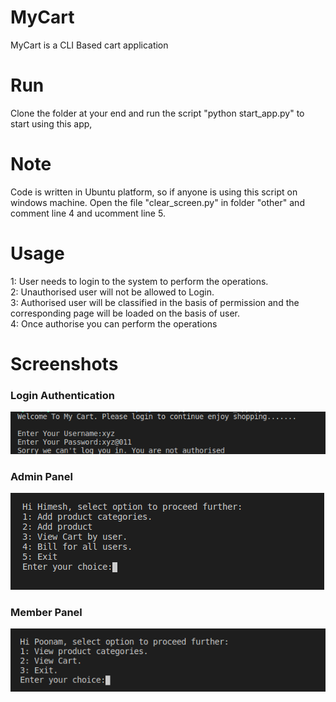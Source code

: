 # MyCart

MyCart is a CLI Based cart application

# Run

Clone the folder at your end and run the script "python start_app.py" to start using this app,

# Note

Code is written in Ubuntu platform, so if anyone is using this script on windows machine.
Open the file "clear_screen.py" in folder "other" and comment line 4 and ucomment line 5.

# Usage

1: User needs to login to the system to perform the operations.<br/>
2: Unauthorised user will not be allowed to Login.<br/>
3: Authorised user will be classified in the basis of permission and the corresponding page will be loaded on the basis of user.<br/>
4: Once authorise you can perform the operations<br/>

# Screenshots

### Login Authentication
![Login Authentication](screenshots/1_login.png)

### Admin Panel
![Admin Panel](screenshots/2_admin.png)

### Member Panel
![Member Panel](screenshots/3_member.png)
